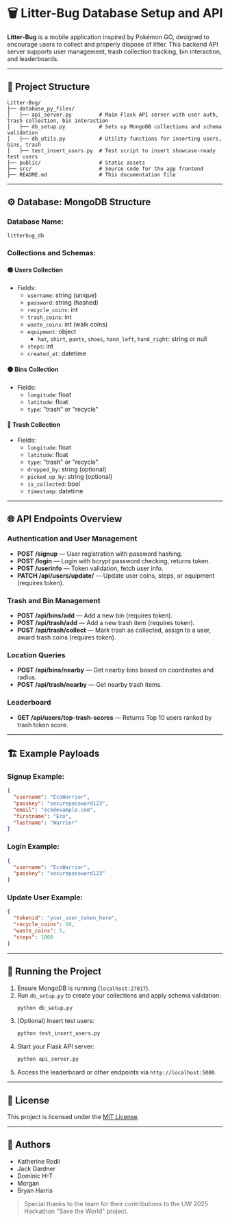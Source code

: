 
# 🗑️ Litter-Bug Database Setup and API

**Litter-Bug** is a mobile application inspired by Pokémon GO, designed to encourage users to collect and properly dispose of litter. This backend API server supports user management, trash collection tracking, bin interaction, and leaderboards.

---

## 📂 Project Structure

```
Litter-Bug/
├── database_py_files/
│   ├── api_server.py         # Main Flask API server with user auth, trash collection, bin interaction
│   ├── db_setup.py           # Sets up MongoDB collections and schema validation
│   ├── db_utils.py           # Utility functions for inserting users, bins, trash
│   ├── test_insert_users.py  # Test script to insert showcase-ready test users
├── public/                   # Static assets
├── src/                      # Source code for the app frontend
├── README.md                 # This documentation file
```

---

## ⚙️ Database: MongoDB Structure

### Database Name:
```
litterbug_db
```

### Collections and Schemas:

#### 🟢 Users Collection
- Fields:
  - `username`: string (unique)
  - `password`: string (hashed)
  - `recycle_coins`: int
  - `trash_coins`: int
  - `waste_coins`: int (walk coins)
  - `equipment`: object
    - `hat`, `shirt`, `pants`, `shoes`, `hand_left`, `hand_right`: string or null
  - `steps`: int
  - `created_at`: datetime

#### 🟡 Bins Collection
- Fields:
  - `longitude`: float
  - `latitude`: float
  - `type`: "trash" or "recycle"

#### 🔴 Trash Collection
- Fields:
  - `longitude`: float
  - `latitude`: float
  - `type`: "trash" or "recycle"
  - `dropped_by`: string (optional)
  - `picked_up_by`: string (optional)
  - `is_collected`: bool
  - `timestamp`: datetime

---

## 🌐 API Endpoints Overview

### Authentication and User Management
- **POST /signup** — User registration with password hashing.
- **POST /login** — Login with bcrypt password checking, returns token.
- **POST /userinfo** — Token validation, fetch user info.
- **PATCH /api/users/update/<username>** — Update user coins, steps, or equipment (requires token).

### Trash and Bin Management
- **POST /api/bins/add** — Add a new bin (requires token).
- **POST /api/trash/add** — Add a new trash item (requires token).
- **POST /api/trash/collect** — Mark trash as collected, assign to a user, award trash coins (requires token).

### Location Queries
- **POST /api/bins/nearby** — Get nearby bins based on coordinates and radius.
- **POST /api/trash/nearby** — Get nearby trash items.

### Leaderboard
- **GET /api/users/top-trash-scores** — Returns Top 10 users ranked by trash token score.

---

## 🏗️ Example Payloads

### Signup Example:
```json
{
  "username": "EcoWarrior",
  "passkey": "securepassword123",
  "email": "eco@example.com",
  "firstname": "Eco",
  "lastname": "Warrior"
}
```

### Login Example:
```json
{
  "username": "EcoWarrior",
  "passkey": "securepassword123"
}
```

### Update User Example:
```json
{
  "tokenid": "your_user_token_here",
  "recycle_coins": 10,
  "waste_coins": 5,
  "steps": 1000
}
```

---

## 🧪 Running the Project

1. Ensure MongoDB is running (`localhost:27017`).
2. Run `db_setup.py` to create your collections and apply schema validation:
   ```bash
   python db_setup.py
   ```
3. (Optional) Insert test users:
   ```bash
   python test_insert_users.py
   ```
4. Start your Flask API server:
   ```bash
   python api_server.py
   ```
5. Access the leaderboard or other endpoints via `http://localhost:5000`.

---

## 📄 License

This project is licensed under the [MIT License](LICENSE).

---

## 👥 Authors

- Katherine Rodli  
- Jack Gardner  
- Dominic H-T  
- Morgan  
- Bryan Harris  

> Special thanks to the team for their contributions to the UW 2025 Hackathon "Save the World" project.
